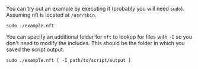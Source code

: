 You can try out an example by executing it (probably you will need `sudo`).
Assuming nft is located at `/usr/sbin`.

```
sudo ./example.nft
```

You can specify an additional folder for `nft` to lookup for files with `-I` so you
don't need to modify the includes. This should be the folder in which you saved the
script output.

```
sudo ./example.nft [ -I path/to/script/output ]
```
